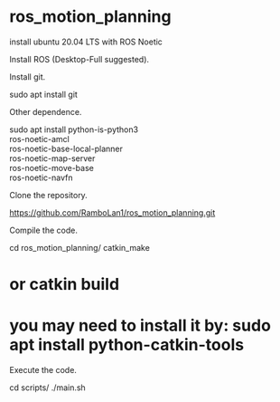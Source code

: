 # ros_motion_planning

install ubuntu 20.04 LTS with ROS Noetic

Install ROS (Desktop-Full suggested).

Install git.

sudo apt install git

Other dependence.

sudo apt install python-is-python3 \
ros-noetic-amcl \
ros-noetic-base-local-planner \
ros-noetic-map-server \
ros-noetic-move-base \
ros-noetic-navfn

Clone the repository.

https://github.com/RamboLan1/ros_motion_planning.git

Compile the code.

cd ros_motion_planning/
catkin_make
# or catkin build
# you may need to install it by: sudo apt install python-catkin-tools

Execute the code.

cd scripts/
./main.sh
